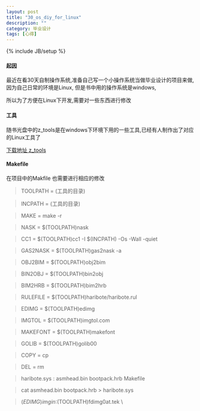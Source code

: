 ```yaml
---
layout: post
title: "30_os_diy_for_linux"
description: ""
category: 毕业设计
tags: [心得]
---
```

{% include JB/setup %}
#### 起因 ####
最近在看30天自制操作系统,准备自己写一个小操作系统当做毕业设计的项目来做, 因为自己日常的环境是Linux, 但是书中用的操作系统是windows,

所以为了方便在Linux下开发,需要对一些东西进行修改
#### 工具 ####
随书光盘中的z_tools是在windows下环境下用的一些工具,已经有人制作出了对应的Linux工具了

[下载地址 z_tools ](http://hrb.osask.jp/z_tools.tar.bz2)

#### Makefile ####

在项目中的Makfile 也需要进行相应的修改

> TOOLPATH = (工具的目录)

> INCPATH  = (工具的目录)

> MAKE     = make -r

> NASK     = $(TOOLPATH)nask

> CC1      = $(TOOLPATH)cc1 -I $(INCPATH) -Os -Wall -quiet

> GAS2NASK = $(TOOLPATH)gas2nask -a

> OBJ2BIM  = $(TOOLPATH)obj2bim

> BIN2OBJ  = $(TOOLPATH)bin2obj

> BIM2HRB  = $(TOOLPATH)bim2hrb

> RULEFILE = $(TOOLPATH)haribote/haribote.rul

> EDIMG    = $(TOOLPATH)edimg

> IMGTOL   = $(TOOLPATH)imgtol.com

> MAKEFONT = $(TOOLPATH)makefont

> GOLIB	 = $(TOOLPATH)golib00

> COPY     = cp

> DEL      = rm


> haribote.sys : asmhead.bin bootpack.hrb Makefile

>	cat asmhead.bin bootpack.hrb > haribote.sys


>	$(EDIMG)   imgin:$(TOOLPATH)fdimg0at.tek \
